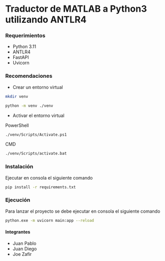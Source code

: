 # Traductor de MATLAB a Python3 utilizando ANTLR4

### Requerimientos
* Python 3.11
* ANTLR4
* FastAPI
* Uvicorn

### Recomendaciones

* Crear un entorno virtual
```sh
mkdir venv
```
```sh
python -m venv ./venv
```
* Activar el entorno virtual

PowerShell
```sh
./venv/Scripts/Activate.ps1
```
CMD
```sh
./venv/Scripts/activate.bat
```


### Instalación

Ejecutar en consola el siguiente comando

```sh
pip install -r requirements.txt
```

### Ejecución

Para lanzar el proyecto se debe ejecutar en consola el siguiente comando
```sh
python.exe -m uvicorn main:app --reload
```

#### Integrantes

* Juan Pablo
* Juan Diego
* Joe Zafir